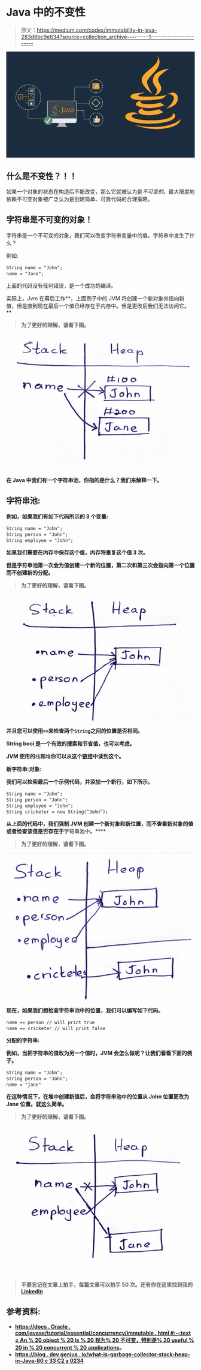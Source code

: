 # Java 中的不变性

> 原文：<https://medium.com/codex/immutability-in-java-283d8bc9e634?source=collection_archive---------1----------------------->

![](img/0b267f9c86be09c4bd62af6797d0320e.png)

## 什么是不变性？！！

如果一个对象的状态在构造后不能改变，那么它就被认为是*不可变的*。最大限度地依赖不可变对象被广泛认为是创建简单、可靠代码的合理策略。

## 字符串是不可变的对象！

字符串是一个不可变的对象，我们可以改变字符串变量中的值。字符串中发生了什么？

例如:

```
String name = "John";
name = "Jane";
```

上面的代码没有任何错误，是一个成功的编译。

实际上，Jvm 在幕后工作**，上面例子中的 JVM 将创建一个新对象并指向新值，但是直到现在最后一个值已经存在于内存中。但是更改后我们无法访问它。**

> **为了更好的理解，请看下图。**

**![](img/5737c175ef2b6be2486746334848f1c1.png)**

**在 Java 中我们有一个字符串池，你指的是什么？我们来解释一下。**

## **字符串池:**

**例如，如果我们有如下代码所示的 3 个变量:**

```
String name = "John";
String person = "John";
String employee = "John";
```

**如果我们需要在内存中保存这个值，内存将重复这个值 3 次。**

**但是字符串池第一次会为值创建一个新的位置，第二次和第三次会指向第一个位置而不创建新的分配。**

> **为了更好的理解，请看下图。**

**![](img/ba41fb6c2f4a87235e8a1dc45da79fae.png)**

**并且您可以使用`==`来检查两个`String`之间的位置是否相同。**

**String bool 是一个有效的搜索和节省值，也可以考虑。**

**JVM 使用的**栈**和**堆**你可以从这个[链接](https://blog.devgenius.io/what-is-garbage-collector-stack-heap-in-java-80c33c2a0234)中读到这个。**

****新字符串:对象:****

**我们可以检索最后一个示例代码，并添加一个新行，如下所示。**

```
String name = "John";
String person = "John";
String employee = "John";
String cricketer = new String(“John”);
```

**从上面的代码中，我们强制 **JVM** 创建一个新对象和新位置，而不查看新对象的值或者检查该值是否存在于**字符串池中。****

> **为了更好的理解，请看下图。**

**![](img/dd8deff91a0fb2262cb65eb4e638645b.png)**

**现在，如果我们想检查字符串池中的位置，我们可以编写如下代码。**

```
name == person // will print true
name == cricketer // will print false
```

****分配的字符串:****

**例如，当把字符串的值改为另一个值时，JVM 会怎么做呢？让我们看看下面的例子。**

```
String name = "John";
String person = "John";
name = "jane"
```

**在这种情况下，在堆中创建新值后，会将字符串池中的位置从 John 位置更改为 Jane 位置。就这么简单。**

> **为了更好的理解，请看下图。**

**![](img/9ce71bafcc32a500c3bac57421f94d8a.png)**

> **不要忘记在文章上拍手，每篇文章可以拍手 50 次。还有你在这里找到我的[**LinkedIn**](https://www.linkedin.com/in/abd-alrhman-alkraien-83a93a1b1/)**

## **参考资料:**

*   **[https://docs . Oracle . com/javase/tutorial/essential/concurrency/immutable . html #:~:text = An % 20 object % 20 is % 20 视为% 20 不可变，特别是% 20 useful % 20 in % 20 concurrent % 20 applications](https://docs.oracle.com/javase/tutorial/essential/concurrency/immutable.html#:~:text=An%20object%20is%20considered%20immutable,particularly%20useful%20in%20concurrent%20applications)。**
*   **[https://blog . dev genius . io/what-is-garbage-collector-stack-heap-in-Java-80 c 33 C2 a 0234](https://blog.devgenius.io/what-is-garbage-collector-stack-heap-in-java-80c33c2a0234)**